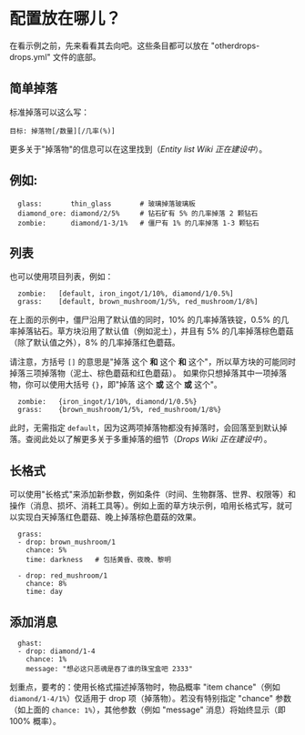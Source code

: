 # 配置放在哪儿？
在看示例之前，先来看看其去向吧。这些条目都可以放在 "otherdrops-drops.yml" 文件的底部。

## 简单掉落
标准掉落可以这么写：

```目标: 掉落物[/数量][/几率(%)]```

更多关于"掉落物"的信息可以在这里找到（_Entity list Wiki 正在建设中_）。

## 例如:
```
  glass:       thin_glass       # 玻璃掉落玻璃板
  diamond_ore: diamond/2/5%     # 钻石矿有 5% 的几率掉落 2 颗钻石
  zombie:      diamond/1-3/1%   # 僵尸有 1% 的几率掉落 1-3 颗钻石
```

## 列表
也可以使用项目列表，例如：
```
  zombie:   [default, iron_ingot/1/10%, diamond/1/0.5%]
  grass:    [default, brown_mushroom/1/5%, red_mushroom/1/8%]
```
在上面的示例中，僵尸沿用了默认值的同时，10% 的几率掉落铁锭，0.5% 的几率掉落钻石。草方块沿用了默认值（例如泥土），并且有 5% 的几率掉落棕色蘑菇（除了默认值之外），8% 的几率掉落红色蘑菇。

请注意，方括号 `[]` 的意思是"掉落 这个 **和** 这个 **和** 这个"，所以草方块的可能同时掉落三项掉落物（泥土、棕色蘑菇和红色蘑菇）。
如果你只想掉落其中一项掉落物，你可以使用大括号 `{}`，即"掉落 这个 **或** 这个 **或** 这个"。

```
  zombie:   {iron_ingot/1/10%, diamond/1/0.5%}
  grass:    {brown_mushroom/1/5%, red_mushroom/1/8%}
```
此时，无需指定 `default`，因为这两项掉落物都没有掉落时，会回落至到默认掉落。查阅此处以了解更多关于多重掉落的细节（_Drops Wiki 正在建设中_）。

## 长格式
可以使用"长格式"来添加新参数，例如条件（时间、生物群落、世界、权限等）和操作（消息、损坏、消耗工具等）。例如上面的草方块示例，咱用长格式写，就可以实现白天掉落红色蘑菇、晚上掉落棕色蘑菇的效果。
```
  grass:
  - drop: brown_mushroom/1
    chance: 5%
    time: darkness   # 包括黄昏、夜晚、黎明

  - drop: red_mushroom/1
    chance: 8%
    time: day
```
## 添加消息
```
  ghast:
  - drop: diamond/1-4
    chance: 1%
    message: "想必这只恶魂是吞了谁的珠宝盒吧 2333"
```
划重点，要考的：使用长格式描述掉落物时，物品概率 "item chance"（例如`diamond/1-4/1%`）仅适用于 drop 项（掉落物）。若没有特别指定 "chance" 参数（如上面的 `chance: 1%`），其他参数（例如 "message" 消息）将始终显示（即 100% 概率）。
